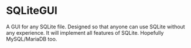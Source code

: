 # SQLiteGUI
A GUI for any SQLite file. Designed so that anyone can use SQLite without any experience. It will implement all features of SQLite. Hopefully MySQL/MariaDB too.
